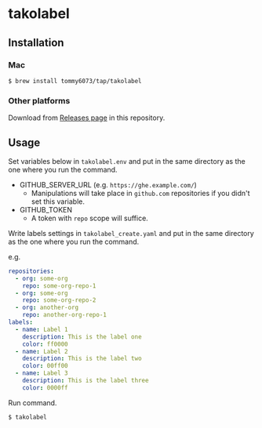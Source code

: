 # takolabel

## Installation

### Mac

```console
$ brew install tommy6073/tap/takolabel
```

### Other platforms

Download from [Releases page](https://github.com/tommy6073/takolabel/releases) in this repository.

## Usage

Set variables below in `takolabel.env` and put in the same directory as the one where you run the command.

- GITHUB_SERVER_URL (e.g. `https://ghe.example.com/`)
  - Manipulations will take place in `github.com` repositories if you didn't set this variable.
- GITHUB_TOKEN
  - A token with `repo` scope will suffice.

Write labels settings in `takolabel_create.yaml` and put in the same directory as the one where you run the command.

e.g.

```yaml
repositories:
  - org: some-org
    repo: some-org-repo-1
  - org: some-org
    repo: some-org-repo-2
  - org: another-org
    repo: another-org-repo-1
labels:
  - name: Label 1
    description: This is the label one 
    color: ff0000
  - name: Label 2
    description: This is the label two
    color: 00ff00
  - name: Label 3
    description: This is the label three
    color: 0000ff
```

Run command.

```console
$ takolabel
```
